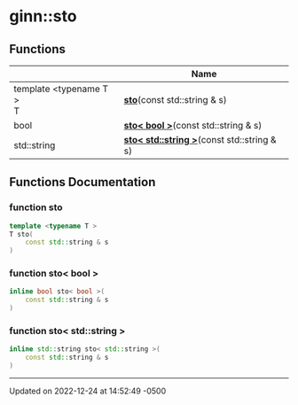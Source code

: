 # ginn::sto


## Functions

|                | Name           |
| -------------- | -------------- |
| template <typename T \> <br>T | **[sto](api/Namespaces/namespaceginn_1_1sto.md#function-sto)**(const std::string & s) |
| bool | **[sto< bool >](api/Namespaces/namespaceginn_1_1sto.md#function-sto<-bool->)**(const std::string & s) |
| std::string | **[sto< std::string >](api/Namespaces/namespaceginn_1_1sto.md#function-sto<-stdstring->)**(const std::string & s) |


## Functions Documentation

### function sto

```cpp
template <typename T >
T sto(
    const std::string & s
)
```


### function sto< bool >

```cpp
inline bool sto< bool >(
    const std::string & s
)
```


### function sto< std::string >

```cpp
inline std::string sto< std::string >(
    const std::string & s
)
```






-------------------------------

Updated on 2022-12-24 at 14:52:49 -0500